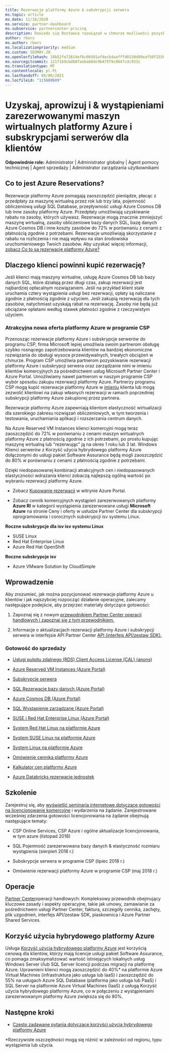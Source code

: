 ```yaml
---
title: Rezerwacje platformy Azure & subskrypcji serwera
ms.topic: article
ms.date: 11/16/2020
ms.service: partner-dashboard
ms.subservice: partnercenter-pricing
description: Dowiedz się Dostawca rozwiązań w chmurze możliwości pozyskiwania i aprowizowania rezerwacji platformy Azure oraz subskrypcji serwera dla klientów oraz zarządzania nimi.
author: rbars
ms.author: rbars
ms.localizationpriority: medium
ms.custom: SEOMAY.20
ms.openlocfilehash: 18b52fe72614ef6c0b501af4ecb4aafffd0150d89eaf50f255663aa6f831345d
ms.sourcegitcommit: 121f1b9cbd88faeba60dc9b475f9c0647cdc933c
ms.translationtype: MT
ms.contentlocale: pl-PL
ms.lasthandoff: 08/06/2021
ms.locfileid: "115680689"
---
```

# <a name="acquire-provision--manage-azure-reserved-vm-instances-ri--server-subscriptions-for-customers"></a>Uzyskaj, aprowizuj i & wystąpieniami zarezerwowanymi maszyn wirtualnych platformy Azure i subskrypcjami serwerów dla klientów


**Odpowiednie role:** Administrator | Administrator globalny | Agent pomocy technicznej | Agent sprzedaży | Administrator zarządzania użytkownikami


## <a name="what-are-azure-reservations"></a>Co to jest Azure Reservations?

Rezerwacje platformy Azure pomagają zaoszczędzić pieniądze, płacąc z przedpłaty za maszynę wirtualną przez rok lub trzy lata, pojemność obliczeniową usługi SQL Database, przepływność usługi Azure Cosmos DB lub inne zasoby platformy Azure. Przedpłaty umożliwiają uzyskiwanie rabatu na zasoby, których używasz. Rezerwacje mogą znacznie zmniejszyć maszynę wirtualną, zasoby obliczeniowe bazy danych SQL, bazę danych Azure Cosmos DB i inne koszty zasobów do 72% w porównaniu z cenami z płatnością zgodnie z potrzebami. Rezerwacje umożliwiają skorzystanie z rabatu na rozliczenia i nie mają wpływu na stan środowiska uruchomieniowego Twoich zasobów. Aby uzyskać więcej informacji, [zobacz Co to są rezerwacje platformy Azure?](/azure/billing/billing-save-compute-costs-reservations)

## <a name="why-should-customers-buy-a-reservation"></a>Dlaczego klienci powinni kupić rezerwację?

Jeśli klienci mają maszyny wirtualne, usługę Azure Cosmos DB lub bazy danych SQL, które działają przez długi czas, zakup rezerwacji jest najbardziej opłacalnym rozwiązaniem. Jeśli na przykład klient stale uruchamia cztery wystąpienia usługi bez rezerwacji, opłaty są naliczane zgodnie z płatnością zgodnie z użyciem. Jeśli zakupią rezerwację dla tych zasobów, natychmiast uzyskają rabat na rezerwację. Zasoby nie będą już obciążane opłatami według stawek płatności zgodnie z rzeczywistym użyciem.

### <a name="compelling-new-azure-offer-in-csp"></a>Atrakcyjna nowa oferta platformy Azure w programie CSP

Przenosząc rezerwacje platformy Azure i subskrypcje serwerów do programu CSP, firma Microsoft lepiej umożliwia swoim partnerom obsługę szybko rosnącego zapotrzebowania klientów na bardziej ekonomiczne rozwiązania do obsługi wysoce przewidywalnych, trwałych obciążeń w chmurze. Program CSP umożliwia partnerom pozyskiwanie rezerwacji platformy Azure i subskrypcji serwera oraz zarządzanie nimi w imieniu klientów komercyjnych za pośrednictwem usług Microsoft Partner Center i Azure Portal.
Umożliwiamy nawet partnerom w naszym programie CSP wybór sposobu zakupu rezerwacji platformy Azure. Partnerzy programu CSP mogą kupić rezerwacje platformy Azure [](give-customers-permission.md) w [imieniu](azure-reservations-buying.md) klienta lub mogą zezwolić klientowi na zakup własnych rezerwacji w ramach poprzedniej subskrypcji platformy Azure zakupionej przez partnera.

Rezerwacje platformy Azure zapewniają klientom elastyczność wirtualizacji dla szerokiego zakresu rozwiązań obliczeniowych, w tym tworzenia i testowania, uruchamiania aplikacji i rozszerzania centrum danych.

Na [](https://azure.microsoft.com/pricing/reserved-vm-instances/) Azure Reserved VM Instances klienci komercyjni mogą teraz zaoszczędzić do 72% w porównaniu z cenami maszyn wirtualnych platformy Azure z płatnością zgodnie z ich potrzebami, po prostu kupując maszynę wirtualną lub "rezerwując" ją na okres 1 roku lub 3 lat. Windows Klienci serwerów z Korzyść użycia hybrydowego platformy Azure dołączonymi do usługi pakiet Software Assurance będą mogli zaoszczędzić do 80% w porównaniu z cenami z płatnością zgodnie z potrzebami.

Dzięki niedopasowanej kombinacji atrakcyjnych cen i niedopasowanych elastyczności wdrażania klienci zobaczą najlepszą ogólną wartość po wybraniu rezerwacji platformy Azure.

- Zobacz [Kupowanie rezerwacji](/azure/cost-management-billing/reservations/prepare-buy-reservation#purchase-reservations) w witrynie Azure Portal.

- Zobacz cennik komercyjnych wystąpień zarezerwowanych platformy **Azure RI** w [](https://partner.microsoft.com/dashboard/sell/pricingandoffers) kategorii wystąpienia zarezerwowane usługi **Microsoft Azure** na stronie Ceny i oferty w usłudze Partner Center dla subskrypcji oprogramowania i corocznych subskrypcji isv systemu Linux.


 
**Roczne subskrypcje dla isv isv systemu Linux**

- SUSE Linux
- Red Hat Enterprise Linux
- Azure Red Hat OpenShift

**Roczne subskrypcje isv**

- Azure VMware Solution by CloudSimple

## <a name="getting-started"></a>Wprowadzenie

Aby zrozumieć, jak można pozycjonować rezerwacje platformy Azure u klientów i jak najszybciej rozpocząć działanie operacyjne, zalecamy następujące podejście, aby przejrzeć materiały dotyczące gotowości:

1. Zapoznaj się z nowym [przewodnikiem Partner Center operacji handlowych i zapoznaj się z tym przewodnikiem.](https://partner.microsoft.com/resources/detail/partner-center-new-commerce-operations-guide-pdf)

2. Informacje o aktualizacjach rezerwacji platformy Azure i subskrypcji serwera w interfejsie API Partner Center [API (interfejs API/zestaw SDK).](/partner-center/develop/purchase-azure-reserved-vm-instances)


### <a name="sales-readiness"></a>Gotowość do sprzedaży

- [Usługi pulpitu zdalnego (RDS) Client Access License (CAL) (anons)](https://cloudblogs.microsoft.com/windowsserver/2018/10/03/remote-desktop-services-2019-generally-available-with-windows-server-2019/)

- [Azure Reserved VM Instances (Azure Portal)](/azure/virtual-machines/windows/prepay-reserved-vm-instances)

- [Subskrypcje serwera](./csp-software-subscriptions.md)

- [SQL Rezerwacje bazy danych (Azure Portal)](/azure/sql-database/sql-database-reserved-capacity)

- [Azure Cosmos DB (Azure Portal)](/azure/cosmos-db/cosmos-db-reserved-capacity)

- [SQL Wystąpienie zarządzane (Azure Portal)](/azure/sql-database/sql-database-managed-instance)

- [SUSE i Red Hat Enterprise Linux (Azure Portal)](/azure/virtual-machines/linux/prepay-suse-software-charges)

- [System Red Hat Linux na platformie Azure](https://azure.com/redhat)

- [System SUSE Linux na platformie Azure](https://azure.microsoft.com/overview/linux-on-azure/suse/)

- [System Linux na platformie Azure](https://azure.microsoft.com/overview/linux-on-azure/)

- [Omówienie cennika platformy Azure](https://azure.microsoft.com/pricing/)

- [Kalkulator cen platformy Azure](https://azure.microsoft.com/pricing/calculator)

- [Azure Databricks rezerwacje jednostek](/azure/billing/billing-prepay-databricks-reserved-capacity)


## <a name="training"></a>Szkolenie

Zarejestruj się, aby [wyświetlić seminaria internetowe dotyczące gotowości na licencjonowanie komercyjne](https://commercial-licensing.eventbuilder.com/FY2019_ALL) i wydarzenia na żądanie.
Zarejestrowane wcześniej zdarzenia gotowości licencjonowania na żądanie obejmują następujące tematy:

- CSP Online Services, CSP Azure i ogólne aktualizacje licencjonowania, w tym azure (listopad 2018)

- SQL Pojemność zarezerwowana bazy danych & elastyczność rozmiaru wystąpienia (sierpień 2018 r.)

- Subskrypcje serwera w programie CSP (lipiec 2018 r.)

- Omówienie rezerwacji platformy Azure w programie CSP (maj 2018 r.)

## <a name="operations"></a>Operacje

[Partner Center](https://partner.microsoft.com/resources/detail/partner-center-new-commerce-operations-guide-pdf)operacji handlowych: Kompleksowy przewodnik obejmujący kluczowe zasady i aspekty operacyjne, takie jak umowy, zamawianie za pośrednictwem usługi Partner Center, faktura, szczegóły cennika, zachęty, plik uzgodnień, interfejs API/zestaw SDK, piaskownica i Azure Partner Shared Services.

## <a name="azure-hybrid-benefit"></a>Korzyść użycia hybrydowego platformy Azure

Usługa [Korzyść użycia hybrydowego platformy Azure](https://azure.microsoft.com/pricing/hybrid-benefit) jest korzyścią cenową dla klientów, którzy mają licencje usługi pakiet Software Assurance, co pomaga zmaksymalizować wartość istniejących lokalnych usług Windows Server i/lub SQL Server licencji podczas migracji na platformę Azure. Uprawnieni klienci mogą zaoszczędzić do 40%* na platformie Azure Virtual Machines (infrastruktura jako usługa lub IaaS) i zaoszczędzić do 55% na usługach Azure SQL Database (platforma jako usługa lub PaaS) i SQL Server na platformie Azure Virtual Machines (IaaS) z usługą Korzyść użycia hybrydowego platformy Azure, co w połączeniu z wystąpieniami zarezerwowanym platformy Azure zwiększa się do 80%.

## <a name="next-steps"></a>Następne kroki

- [Często zadawane pytania dotyczące korzyści użycia hybrydowego platformy Azure](https://azure.microsoft.com/pricing/hybrid-benefit/faq/)

*Rzeczywiste oszczędności mogą się różnić w zależności od regionu, typu wystąpienia lub użycia.